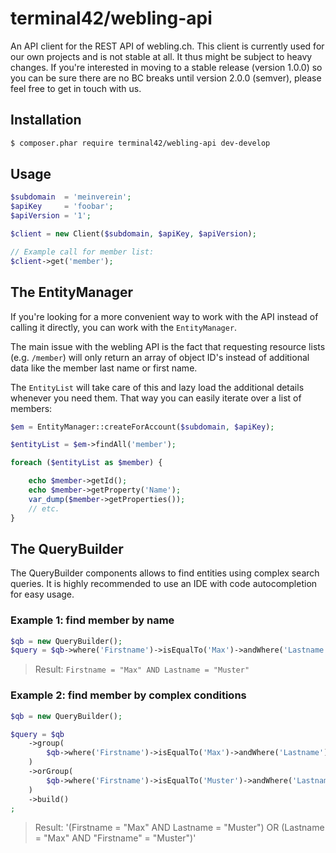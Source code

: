 # terminal42/webling-api

An API client for the REST API of webling.ch.
This client is currently used for our own projects and is not stable at all.
It thus might be subject to heavy changes.
If you're interested in moving to a stable release (version 1.0.0) so you can be
sure there are no BC breaks until version 2.0.0 (semver), please feel free to
get in touch with us.

## Installation

```bash
$ composer.phar require terminal42/webling-api dev-develop
```

## Usage

```php
$subdomain  = 'meinverein';
$apiKey     = 'foobar';
$apiVersion = '1';

$client = new Client($subdomain, $apiKey, $apiVersion);

// Example call for member list:
$client->get('member');
```

## The EntityManager

If you're looking for a more convenient way to work with the API instead of
calling it directly, you can work with the `EntityManager`.

The main issue with the webling API is the fact that requesting resource lists
(e.g. `/member`) will only return an array of object ID's instead of
additional data like the member last name or first name.

The `EntityList` will take care of this and lazy load the additional details
whenever you need them. That way you can easily iterate over a list of members:

```php
$em = EntityManager::createForAccount($subdomain, $apiKey);

$entityList = $em->findAll('member');

foreach ($entityList as $member) {

    echo $member->getId();
    echo $member->getProperty('Name');
    var_dump($member->getProperties());
    // etc.
}
```


## The QueryBuilder

The QueryBuilder components allows to find entities using complex search queries.
It is highly recommended to use an IDE with code autocompletion for easy usage.


### Example 1: find member by name ###

```php
$qb = new QueryBuilder();
$query = $qb->where('Firstname')->isEqualTo('Max')->andWhere('Lastname')->isEqualTo('Muster')->build();
```

> Result: `Firstname = "Max" AND Lastname = "Muster"`


### Example 2: find member by complex conditions

```php
$qb = new QueryBuilder();

$query = $qb
    ->group(
        $qb->where('Firstname')->isEqualTo('Max')->andWhere('Lastname')->isEqualTo('Muster')
    )
    ->orGroup(
        $qb->where('Firstname')->isEqualTo('Muster')->andWhere('Lastname')->isEqualTo('Max')
    )
    ->build()
;
```

> Result: '(Firstname = "Max" AND Lastname = "Muster") OR (Lastname = "Max" AND "Firstname" = "Muster")'
